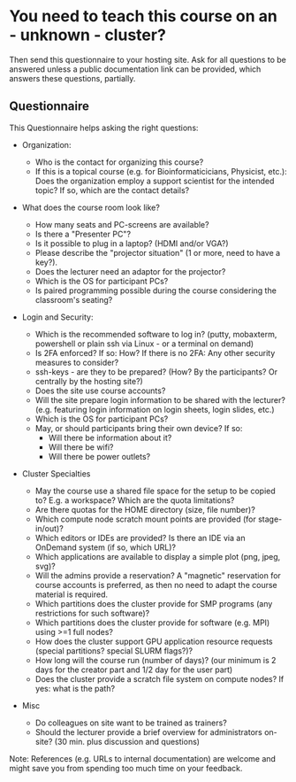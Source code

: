 # You need to teach this course on an - unknown - cluster?

Then send this questionnaire to your hosting site. Ask for all questions to be answered unless a public documentation link can be provided, which answers these questions, partially.

## Questionnaire

This Questionnaire helps asking the right questions:

- Organization:
  - Who is the contact for organizing this course? 
  - If this is a topical course (e.g. for Bioinformaticicians, Physicist, etc.): Does the organization employ a support scientist for the intended topic? If so, which are the contact details?

- What does the course room look like?
  - How many seats and PC-screens are available?
  - Is there a "Presenter PC"?
  - Is it possible to plug in a laptop? (HDMI and/or VGA?)
  - Please describe the "projector situation" (1 or more, need to have a key?).
  - Does the lecturer need an adaptor for the projector?
  - Which is the OS for participant PCs? 
  - Is paired programming possible during the course considering the classroom's seating?

- Login and Security:
  - Which is the recommended software to log in? (putty, mobaxterm, powershell or plain ssh via Linux - or a terminal on demand)
  - Is 2FA enforced? If so: How?
    If there is no 2FA: Any other security measures to consider?
  - ssh-keys - are they to be prepared? (How? By the participants? Or centrally by the hosting site?)
  - Does the site use course accounts?
  - Will the site prepare login information to be shared with the lecturer? (e.g. featuring login information on login sheets, login slides, etc.)
  - Which is the OS for participant PCs? 
  - May, or should participants bring their own device? If so:
    - Will there be information about it? 
    - Will there be wifi? 
    -  Will there be power outlets?

- Cluster Specialties
  - May the course use a shared file space for the setup to be copied to? E.g. a workspace? Which are the quota limitations?
  - Are there quotas for the HOME directory (size, file number)?
  - Which compute node scratch mount points are provided (for stage-in/out)?
  - Which editors or IDEs are provided? Is there an IDE via an OnDemand system (if so, which URL)?
  - Which applications are available to display a simple plot (png, jpeg, svg)?
  - Will the admins provide a reservation? A "magnetic" reservation for course accounts is preferred, as then no need to adapt the course material is required.
  - Which partitions does the cluster provide for SMP programs (any restrictions for such software)?
  - Which partitions does the cluster provide for software (e.g. MPI) using >=1 full nodes?
  - How does the cluster support GPU application resource requests (special partitions? special SLURM flags?)?
  - How long will the course run (number of days)? (our minimum is 2 days for the creator part and 1/2 day for the user part)
  - Does the cluster provide a scratch file system on compute nodes? If yes: what is the path?

- Misc
  - Do colleagues on site want to be trained as trainers?
  - Should the lecturer provide a brief overview for administrators on-site?  (30 min. plus discussion and questions)

Note: References (e.g. URLs to internal documentation) are welcome and might save you from spending too much time on your feedback.

